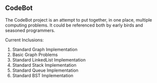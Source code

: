 ## CodeBot

The CodeBot project is an attempt to put together, in one place, multiple computing problems. It could be referenced both by early birds and seasoned programmers.

Current Inclusions:

1. Standard Graph Implementation
2. Basic Graph Problems
3. Standard LinkedList Implementation
4. Standard Stack Implementation
5. Standard Queue Implementation
6. Standard BST Implementation
